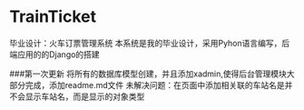 # TrainTicket
毕业设计：火车订票管理系统
本系统是我的毕业设计，采用Pyhon语言编写，后端应用的的Django的搭建

###第一次更新
将所有的数据库模型创建，并且添加xadmin,使得后台管理模块大部分完成，添加readme.md文件
未解决问题：在页面中添加相关联的车站名是并不会显示车站名，而是显示的对象类型
